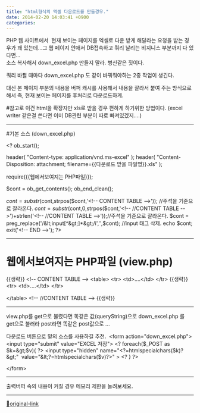 ```yaml
---
title: "html형식의 엑셀 다운로드를 만들경우."
date: 2014-02-20 14:03:41 +0900
categories: 
---
```

  

PHP 웹 사이트에서 
현재 보이는 페이지를 엑셀로 다운 받게 해달라는 요청을 받는 경우가 꽤 있는데...그 웹 페이지 안애서 DB접속하고 쿼리 날리는 비지니스 부분까지 다 있다면...  
소스 복사해서 down_excel.php 만들지 말라. 병신같은 짓이다.

쿼리 바뀔 때마다 down_excel.php 도 같이 바꿔줘야하는 2중 작업이 생긴다.
  
  

대신 본 페이지 부분의 내용을 버퍼 캐시를 사용해서 내용을 잘라서 붙여 주는 방식으로 해서
즉, 현재 보이는 페이지를 후처리로 다운로드하게.
  

#참고로 이건 html을 확장자만 xls로 받을 경우 편하게 하기위한 방법이다.
(excel writer 같은걸 쓴다면 이미 DB관련 부분이 따로 빠져있겠지....)
  


- - - - - -


#기본 소스 (down_excel.php)
  

&lt;?
ob_start();
  

header( "Content-type: application/vnd.ms-excel" );
header( "Content-Disposition: attachment; filename={{다운로드 받을 파일명}}.xls" );
  

require({{웹에서보여지는 PHP파일}});
  

$cont = ob_get_contents();
ob_end_clean();
  
  

$cont = substr($cont,strpos($cont,'&lt;!-- CONTENT TABLE --&gt;')); //주석을 기준으로 잘라온다.
$cont = substr($cont,0,strpos($cont,'&lt;!-- //CONTENT TABLE --&gt;')+strlen('&lt;!-- //CONTENT TABLE --&gt;'));//주석을 기준으로 잘라온다.
$cont = preg_replace('/&lt;input[^&gt;]*&gt;/i','',$cont); //input 태그 삭제.
echo $cont;
exit('&lt;!-- END --&gt;');
?&gt;

  
- - - - - -

# 웹에서보여지는 PHP파일 (view.php)
  

{{생략}}
&lt;!-- CONTENT TABLE --&gt;
&lt;table&gt;
	&lt;tr&gt;
		&lt;td&gt;....&lt;/td&gt;
	&lt;/tr&gt;
	{{생략}}
	&lt;tr&gt;
		&lt;td&gt;....&lt;/td&gt;
	&lt;/tr&gt;

&lt;/table&gt;
&lt;!-- //CONTENT TABLE --&gt;
{{생략}}
  
- - - - - -

  

view.php를 get으로 불렸다면 똑같은 값(queryString)으로 down_excel.php 를 get으로 불러라
post라면 똑같은 post값으로 ... 
  

다운로드 버튼으로 밑의 소스를 사용하길 추천. 
&lt;form action="down_excel.php"&gt;
	&lt;input type="submit" value="EXCEL 저장"&gt;
	&lt;? foreach($_POST as $k=&gt;$v){ ?&gt;
	&lt;input type="hidden" name="&lt;?=htmlspecialchars($k)?&gt;"  value="&lt;?=htmlspecialchars($v)?&gt;" &gt;
	&lt;? } ?&gt;

&lt;/form&gt;
  
- - - - - -

출력버퍼 속의 내용이 커질 경우 메모리 제한을 늘려보세요.




***
[🔗original-link](http://www.mins01.com/mh/tech/read/865)